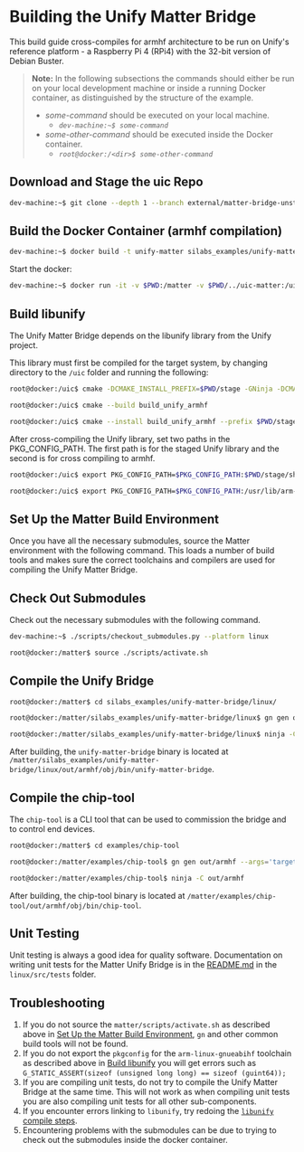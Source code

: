 # Building the Unify Matter Bridge

This build guide cross-compiles for armhf architecture to be run on Unify's reference platform - a Raspberry Pi 4 (RPi4) with the 32-bit version of Debian Buster.

> **Note:**
> In the following subsections the commands should either be run on your local development machine or inside a running Docker container, as distinguished by the structure of the example.
> - _some-command_ should be executed on your local machine.
>   - _`dev-machine:~$ some-command`_ 
> - _some-other-command_ should be executed inside the Docker container.
>   - _`root@docker:/<dir>$ some-other-command`_


## Download and Stage the uic Repo

```bash
dev-machine:~$ git clone --depth 1 --branch external/matter-bridge-unstable https://github.com/SiliconLabs/UnifySDK.git --recursive ../uic-matter
```

## Build the Docker Container (armhf compilation)

```bash
dev-machine:~$ docker build -t unify-matter silabs_examples/unify-matter-bridge/docker/
```

Start the docker:

```bash
dev-machine:~$ docker run -it -v $PWD:/matter -v $PWD/../uic-matter:/uic unify-matter
```

## Build libunify

The Unify Matter Bridge depends on the libunify library from the Unify project.

This library must first be compiled for the target system, by changing directory to the `/uic` folder and running the following:

```bash
root@docker:/uic$ cmake -DCMAKE_INSTALL_PREFIX=$PWD/stage -GNinja -DCMAKE_TOOLCHAIN_FILE=../cmake/armhf_debian.cmake  -B build_unify_armhf/ -S components

root@docker:/uic$ cmake --build build_unify_armhf

root@docker:/uic$ cmake --install build_unify_armhf --prefix $PWD/stage
```

After cross-compiling the Unify library, set two paths in the PKG_CONFIG_PATH.
The first path is for the staged Unify library and the second is for cross compiling to armhf.

```bash
root@docker:/uic$ export PKG_CONFIG_PATH=$PKG_CONFIG_PATH:$PWD/stage/share/pkgconfig

root@docker:/uic$ export PKG_CONFIG_PATH=$PKG_CONFIG_PATH:/usr/lib/arm-linux-gnueabihf/pkgconfig
```

## Set Up the Matter Build Environment

Once you have all the necessary submodules, source the Matter environment with the following command. This loads a number of build tools and makes sure the correct toolchains and compilers are used for compiling the Unify Matter Bridge.

## Check Out Submodules

Check out the necessary submodules with the following command.

```bash
dev-machine:~$ ./scripts/checkout_submodules.py --platform linux
```

```bash
root@docker:/matter$ source ./scripts/activate.sh
```

## Compile the Unify Bridge

```bash
root@docker:/matter$ cd silabs_examples/unify-matter-bridge/linux/

root@docker:/matter/silabs_examples/unify-matter-bridge/linux$ gn gen out/armhf --args='target_cpu="arm"'

root@docker:/matter/silabs_examples/unify-matter-bridge/linux$ ninja -C out/armhf
```

After building, the `unify-matter-bridge` binary is located at `/matter/silabs_examples/unify-matter-bridge/linux/out/armhf/obj/bin/unify-matter-bridge`.

## Compile the chip-tool

The `chip-tool` is a CLI tool that can be used to commission the bridge and to control end devices.

```bash
root@docker:/matter$ cd examples/chip-tool

root@docker:/matter/examples/chip-tool$ gn gen out/armhf --args='target_cpu="arm"'

root@docker:/matter/examples/chip-tool$ ninja -C out/armhf
```
After building, the chip-tool binary is located at `/matter/examples/chip-tool/out/armhf/obj/bin/chip-tool`.

## Unit Testing

Unit testing is always a good idea for quality software. Documentation on writing unit tests for the Matter Unify Bridge is in the
[README.md](linux/src/tests/README.md) in the `linux/src/tests` folder.

## Troubleshooting

1. If you do not source the `matter/scripts/activate.sh` as described above in [Set Up the Matter Build Environment](#set-up-the-matter-build-environment), `gn` and other common
   build tools will not be found.
2. If you do not export the `pkgconfig` for the `arm-linux-gnueabihf` toolchain as described above in [Build libunify](#build-libunify)
   you will get errors such as `G_STATIC_ASSERT(sizeof (unsigned long long) == sizeof (guint64));`
3. If you are compiling unit tests, do not try to compile the Unify Matter Bridge at
   the same time. This will not work as when compiling unit tests you are also
   compiling unit tests for all other sub-components.
4. If you encounter errors linking to `libunify`, try redoing the [`libunify` compile steps](#build-libunify).
5. Encountering problems with the submodules can be due to trying to check out
   the submodules inside the docker container.
